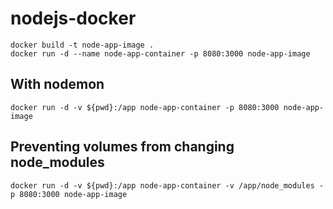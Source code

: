 # nodejs-docker
 
```
docker build -t node-app-image .
docker run -d --name node-app-container -p 8080:3000 node-app-image
```

## With nodemon
```
docker run -d -v ${pwd}:/app node-app-container -p 8080:3000 node-app-image
```

## Preventing volumes from changing node_modules
```
docker run -d -v ${pwd}:/app node-app-container -v /app/node_modules -p 8080:3000 node-app-image
```
